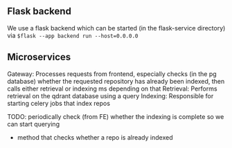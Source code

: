## Flask backend
We use a flask backend which can be started (in the flask-service directory) via
``$flask --app backend run --host=0.0.0.0``



## Microservices
Gateway: Processes requests from frontend, especially checks (in the pg database) whether the requested repository has already been indexed, then calls either retrieval or indexing ms depending on that
Retrieval: Performs retrieval on the qdrant database using a query
Indexing: Responsible for starting celery jobs that index repos

TODO: periodically check (from FE) whether the indexing is complete so we can start querying
- method that checks whether a repo is already indexed